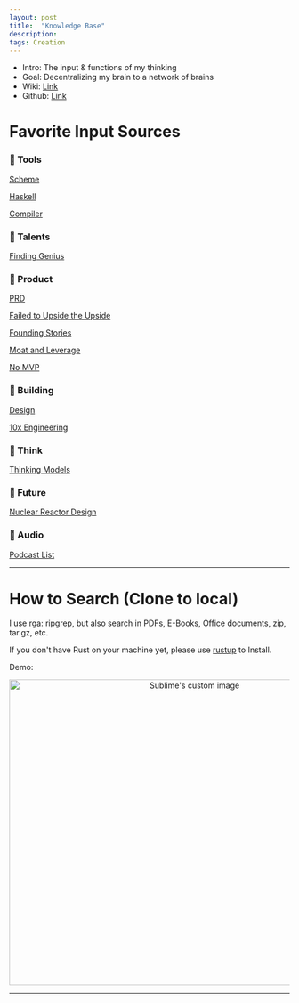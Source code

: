 ```yaml
---
layout: post
title:  "Knowledge Base"
description: 
tags: Creation
---
```


- Intro: The input & functions of my thinking
- Goal: Decentralizing my brain to a network of brains
- Wiki: [Link](https://github.com/allenleein/knowledge-base/wiki/Ghosts-in-the-Shell)
- Github: [Link](https://github.com/allenleein/knowledge-base)

# Favorite Input Sources

### 🔳 Tools

[Scheme](https://github.com/allenleein/knowledge-base/tree/gh-pages/CS-Functional-Programming)

[Haskell](https://github.com/allenleein/knowledge-base/tree/gh-pages/CS-Functional-Programming/Haskell)

[Compiler](https://github.com/allenleein/knowledge-base/tree/gh-pages/CS-Compiler)


### 🔳 Talents

[Finding Genius](https://github.com/allenleein/knowledge-base/tree/gh-pages/Finding%20Genius)

### 🔳 Product

[PRD](https://github.com/allenleein/knowledge-base/tree/gh-pages/Product-Deck/PRD)

[Failed to Upside the Upside](https://github.com/allenleein/knowledge-base/tree/gh-pages/Product-Strategy/Failed%20to%20Upside%20the%20Upside)

[Founding Stories](https://github.com/allenleein/knowledge-base/tree/gh-pages/Product-Strategy/Founding%20Stories)

[Moat and Leverage](https://github.com/allenleein/knowledge-base/tree/gh-pages/Product-Strategy/Moat%20and%20Leverage)

[No MVP](https://github.com/allenleein/knowledge-base/tree/gh-pages/Product-Strategy/No%20MVP)

### 🔳 Building

[Design](https://github.com/allenleein/knowledge-base/tree/gh-pages/Product-Design)

[10x Engineering](https://github.com/allenleein/knowledge-base/tree/gh-pages/Execution/10x%20Engineering)

### 🔳 Think

[Thinking Models](https://github.com/allenleein/knowledge-base/tree/gh-pages/Thinking-Models)

### 🔳 Future

[Nuclear Reactor Design](https://github.com/allenleein/knowledge-base/tree/gh-pages/Nuclear%20Reactor%20Design)

### 🔳 Audio

[Podcast List](https://allen-lee.gitbook.io/knowledge-base/masterclass/my-masterclass) 

---

# How to Search (Clone to local)

I use [rga](https://github.com/phiresky/ripgrep-all): ripgrep, but also search in PDFs, E-Books, Office documents, zip, tar.gz, etc.

If you don't have Rust on your machine yet, please use [rustup](https://doc.rust-lang.org/book/ch01-01-installation.html) to Install.

Demo:

<p align="center">
  <img width="650" height="550" src="https://i.imgur.com/PJGt5pt.jpg" alt="Sublime's custom image"/>
</p>

---
